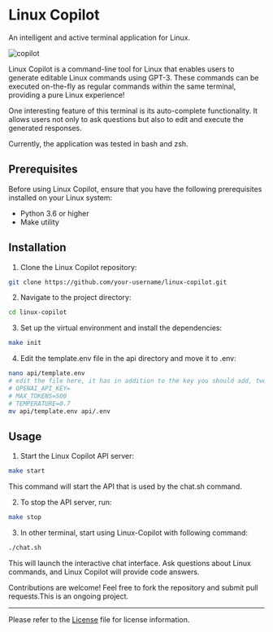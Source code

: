 # Linux Copilot

An intelligent and active terminal application for Linux.


![copilot](https://github.com/leandroroser/linux-copilot/assets/10769732/f3bbd9ba-417a-4c75-9d3d-89912d29b89f)



Linux Copilot is a command-line tool for Linux that enables users to generate editable Linux commands using GPT-3. These commands can be executed on-the-fly as regular commands within the same terminal,  providing a pure Linux experience!

One interesting feature of this terminal is its auto-complete functionality. It allows users not only to ask questions but also to edit and execute the generated responses.

Currently, the application was tested in bash and zsh.

## Prerequisites

Before using Linux Copilot, ensure that you have the following prerequisites installed on your Linux system:
- Python 3.6 or higher
- Make utility

## Installation

1. Clone the Linux Copilot repository:

```sh
git clone https://github.com/your-username/linux-copilot.git
```

2. Navigate to the project directory:

```sh
cd linux-copilot
```

3. Set up the virtual environment and install the dependencies:

```sh
make init
```

4. Edit the template.env file in the api directory and move it to .env:
```sh
nano api/template.env
# edit the file here, it has in addition to the key you should add, two other parameters"
# OPENAI_API_KEY=
# MAX_TOKENS=500
# TEMPERATURE=0.7
mv api/template.env api/.env
```

## Usage

1. Start the Linux Copilot API server:

```sh
make start
```

This command will start the API that is used by the chat.sh command.

2. To stop the API server, run:

```sh
make stop
```

3. In other terminal, start using Linux-Copilot with following command:

```sh
./chat.sh
```



This will launch the interactive chat interface. Ask questions about Linux commands, and Linux Copilot will provide code answers.


Contributions are welcome! Feel free to fork the repository and submit pull requests.This is an ongoing project.

---
Please refer to the [License](LICENSE) file for license information.
